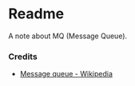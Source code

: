 # Readme
A note about MQ (Message Queue).

### Credits
- [Message queue - Wikipedia](https://en.wikipedia.org/wiki/Message_queue)
